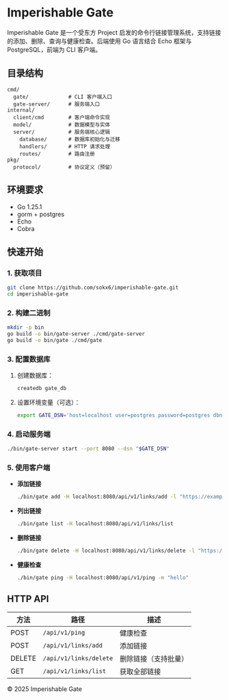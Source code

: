 # Imperishable Gate

Imperishable Gate 是一个受东方 Project 启发的命令行链接管理系统，支持链接的添加、删除、查询与健康检查。后端使用 Go 语言结合 Echo 框架与 PostgreSQL，前端为 CLI 客户端。

## 目录结构

```
cmd/
  gate/             # CLI 客户端入口
  gate-server/      # 服务端入口
internal/
  client/cmd        # 客户端命令实现
  model/            # 数据模型与实体
  server/           # 服务端核心逻辑
    database/       # 数据库初始化与迁移
    handlers/       # HTTP 请求处理
    routes/         # 路由注册
pkg/
  protocol/         # 协议定义（预留）
```

## 环境要求

- Go 1.25.1
- gorm + postgres
- Echo
- Cobra

## 快速开始

### 1. 获取项目

```sh
git clone https://github.com/sokx6/imperishable-gate.git
cd imperishable-gate
```

### 2. 构建二进制

```sh
mkdir -p bin
go build -o bin/gate-server ./cmd/gate-server
go build -o bin/gate ./cmd/gate
```

### 3. 配置数据库

1. 创建数据库：
   ```sh
   createdb gate_db
   ```
2. 设置环境变量（可选）：
   ```sh
   export GATE_DSN='host=localhost user=postgres password=postgres dbname=gate_db port=5432 sslmode=disable TimeZone=Asia/Shanghai'
   ```

### 4. 启动服务端

```sh
./bin/gate-server start --port 8080 --dsn "$GATE_DSN"
```

### 5. 使用客户端

- **添加链接**
  ```sh
  ./bin/gate add -H localhost:8080/api/v1/links/add -l "https://example.com"
  ```

- **列出链接**
  ```sh
  ./bin/gate list -H localhost:8080/api/v1/links/list
  ```

- **删除链接**
  ```sh
  ./bin/gate delete -H localhost:8080/api/v1/links/delete -l "https://example.com"
  ```

- **健康检查**
  ```sh
  ./bin/gate ping -H localhost:8080/api/v1/ping -m "hello"
  ```

## HTTP API

| 方法 | 路径                       | 描述           |
| ---- | -------------------------- | -------------- |
| POST | `/api/v1/ping`             | 健康检查       |
| POST | `/api/v1/links/add`        | 添加链接       |
| DELETE | `/api/v1/links/delete`   | 删除链接（支持批量） |
| GET  | `/api/v1/links/list`       | 获取全部链接   |


© 2025 Imperishable Gate
